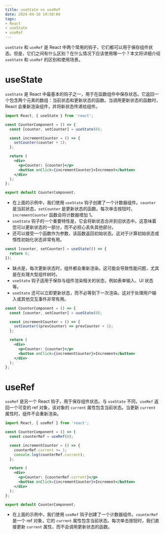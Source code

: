 ```yaml
---
title: useState vs useRef
date: 2024-04-16 19:50:04
tags:
- React
- useState
- useRef
---
```


`useState` 和 `useRef` 是 React 中两个常用的钩子，它们都可以用于保存组件状态。但是，它们之间有什么区别？在什么情况下应该使用哪一个？本文将详细介绍 `useState` 和 `useRef` 的区别和使用场景。

# useState

`useState` 是 React 中最基本的钩子之一，用于在函数组件中保存状态。它返回一个包含两个元素的数组：当前状态和更新状态的函数。当调用更新状态的函数时，React 会重新渲染组件，并将新状态传递给组件。

```jsx
import React, { useState } from 'react';

const CounterComponent = () => {
  const [counter, setCounter] = useState(0);

  const incrementCounter = () => {
    setCounter(counter + 1);
  };

  return (
    <div>
      <p>Counter: {counter}</p>
      <button onClick={incrementCounter}>Increment</button>
    </div>
  );
};

export default CounterComponent;
```

* 在上面的示例中，我们使用 `useState` 钩子创建了一个计数器组件。`counter` 是当前状态，`setCounter` 是更新状态的函数。每次单击按钮时，`incrementCounter` 函数会将计数器增加 1。
* `useState` 钩子的一个重要特性是，它会将新状态合并到旧状态中。这意味着您可以更新状态的一部分，而不必担心丢失其他部分。
* 还可以接受一个函数作为参数，该函数返回初始状态。这对于计算初始状态或惰性初始化状态非常有用。

```jsx
const [counter, setCounter] = useState(() => {
  return 0;
});
```
* 缺点是，每次更新状态时，组件都会重新渲染。这可能会导致性能问题，尤其是在处理大型组件树时。
* `useState` 钩子适用于保存与组件渲染相关的状态，例如表单输入、UI 状态等。
* `useState` 还可以立即更新状态，而不必等到下一次渲染。这对于处理用户输入或其他交互事件非常有用。

```jsx
const CounterComponent = () => {
  const [counter, setCounter] = useState(0);

  const incrementCounter = () => {
    setCounter((prevCounter) => prevCounter + 1);
  };

  return (
    <div>
      <p>Counter: {counter}</p>
      <button onClick={incrementCounter}>Increment</button>
    </div>
  );
};
```

# useRef

`useRef` 是另一个 React 钩子，用于保存组件状态。与 `useState` 不同，`useRef` 返回一个可变的 ref 对象，该对象的 `current` 属性包含当前状态。当更新 `current` 属性时，组件不会重新渲染。

```jsx
import React, { useRef } from 'react';

const CounterComponent = () => {
  const counterRef = useRef(0);

  const incrementCounter = () => {
    counterRef.current += 1;
    console.log(counterRef.current);
  };

  return (
    <div>
      <p>Counter: {counterRef.current}</p>
      <button onClick={incrementCounter}>Increment</button>
    </div>
  );
};

export default CounterComponent;
```

* 在上面的示例中，我们使用 `useRef` 钩子创建了一个计数器组件。`counterRef` 是一个 ref 对象，它的 `current` 属性包含当前状态。每次单击按钮时，我们直接更新 `current` 属性，而不会调用更新状态的函数。